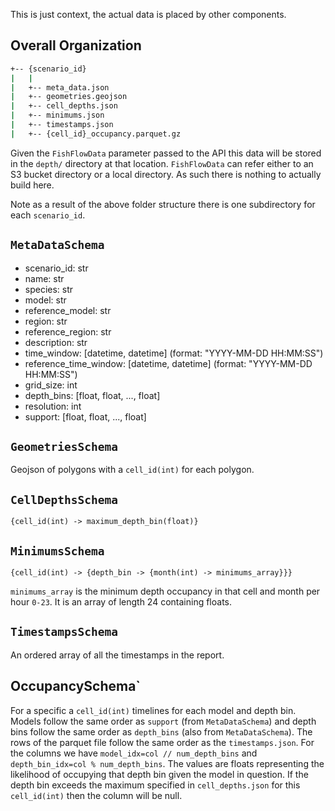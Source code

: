 This is just context, the actual data is placed by other components. 

## Overall Organization

```bash
+-- {scenario_id}
|   | 
|   +-- meta_data.json
|   +-- geometries.geojson
|   +-- cell_depths.json
|   +-- minimums.json
|   +-- timestamps.json
|   +-- {cell_id}_occupancy.parquet.gz
```

Given the `FishFlowData` parameter passed to the API this data will be stored in the `depth/` directory at that location. `FishFlowData` can refer either to an S3 bucket directory or a local directory. As such there is nothing to actually build here.

Note as a result of the above folder structure there is one subdirectory for each `scenario_id`.

## `MetaDataSchema`

- scenario_id: str
- name: str
- species: str
- model: str
- reference_model: str
- region: str
- reference_region: str
- description: str
- time_window: \[datetime, datetime] (format: "YYYY-MM-DD HH:MM:SS")
- reference_time_window: \[datetime, datetime] (format: "YYYY-MM-DD HH:MM:SS")
- grid_size: int
- depth_bins: \[float, float, ..., float]
- resolution: int
- support: \[float, float, ..., float]

## `GeometriesSchema`

Geojson of polygons with a `cell_id(int)` for each polygon. 

## `CellDepthsSchema`

`{cell_id(int) -> maximum_depth_bin(float)}`

## `MinimumsSchema`

`{cell_id(int) -> {depth_bin -> {month(int) -> minimums_array}}}`

`minimums_array` is the minimum depth occupancy in that cell and month per hour `0-23`. It is an array of length 24 containing floats.

## `TimestampsSchema`

An ordered array of all the timestamps in the report.

## OccupancySchema`

For a specific a `cell_id(int)` timelines for each model and depth bin. Models follow the same order as `support` (from `MetaDataSchema`) and depth bins follow the same order as `depth_bins` (also from `MetaDataSchema`). The rows of the parquet file follow the same order as the `timestamps.json`. For the columns we have `model_idx=col // num_depth_bins` and `depth_bin_idx=col % num_depth_bins`. The values are floats representing the likelihood of occupying that depth bin given the model in question. If the depth bin exceeds the maximum specified in `cell_depths.json` for this `cell_id(int)` then the column will be null. 

